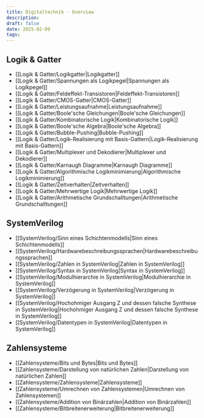 ```yaml
---
title: Digitaltechnik - Overview
description:
draft: false
date: 2025-02-09
tags:
---
```

## Logik & Gatter
- [[Logik & Gatter/Logikgatter|Logikgatter]]
- [[Logik & Gatter/Spannungen als Logikpegel|Spannungen als Logikpegel]]
- [[Logik & Gatter/Feldeffekt-Transistoren|Feldeffekt-Transistoren]]
- [[Logik & Gatter/CMOS-Gatter|CMOS-Gatter]]
- [[Logik & Gatter/Leistungsaufnahme|Leistungsaufnahme]]
- [[Logik & Gatter/Boole'sche Gleichungen|Boole'sche Gleichungen]]
- [[Logik & Gatter/Kombinatorische Logik|Kombinatorische Logik]]
- [[Logik & Gatter/Boole'sche Algebra|Boole'sche Algebra]]
- [[Logik & Gatter/Bubble-Pushing|Bubble-Pushing]]
- [[Logik & Gatter/Logik-Realisierung mit Basis-Gattern|Logik-Realisierung mit Basis-Gattern]]
- [[Logik & Gatter/Multiplexer und Dekodierer|Multiplexer und Dekodierer]]
- [[Logik & Gatter/Karnaugh Diagramme|Karnaugh Diagramme]]
- [[Logik & Gatter/Algorithmische Logikminimierung|Algorithmische Logikminimierung]]
- [[Logik & Gatter/Zeitverhalten|Zeitverhalten]]
- [[Logik & Gatter/Mehrwertige Logik|Mehrwertige Logik]]
- [[Logik & Gatter/Arithmetische Grundschalltungen|Arithmetische Grundschalltungen]]

## SystemVerilog
- [[SystemVerilog/Sinn eines Schichtenmodells|Sinn eines Schichtenmodells]]
- [[SystemVerilog/Hardwarebeschreibungssprachen|Hardwarebeschreibungssprachen]]
- [[SystemVerilog/Zahlen in SystemVerilog|Zahlen in SystemVerilog]]
- [[SystemVerilog/Syntax in SystemVerilog|Syntax in SystemVerilog]]
- [[SystemVerilog/Modulhierarchie in SystemVerilog|Modulhierarchie in SystemVerilog]]
- [[SystemVerilog/Verzögerung in SystemVerilog|Verzögerung in SystemVerilog]]
- [[SystemVerilog/Hochohmiger Ausgang Z und dessen falsche Synthese in SystemVerilog|Hochohmiger Ausgang Z und dessen falsche Synthese in SystemVerilog]]
- [[SystemVerilog/Datentypen in SystemVerilog|Datentypen in SystemVerilog]]

## Zahlensysteme
- [[Zahlensysteme/Bits und Bytes|Bits und Bytes]]
- [[Zahlensysteme/Darstellung von natürlichen Zahlen|Darstellung von natürlichen Zahlen]]
- [[Zahlensysteme/Zahlensysteme|Zahlensysteme]]
- [[Zahlensysteme/Umrechnen von Zahlensystemen|Umrechnen von Zahlensystemen]]
- [[Zahlensysteme/Addition von Binärzahlen|Addition von Binärzahlen]]
- [[Zahlensysteme/Bitbreitenerweiterung|Bitbreitenerweiterung]]